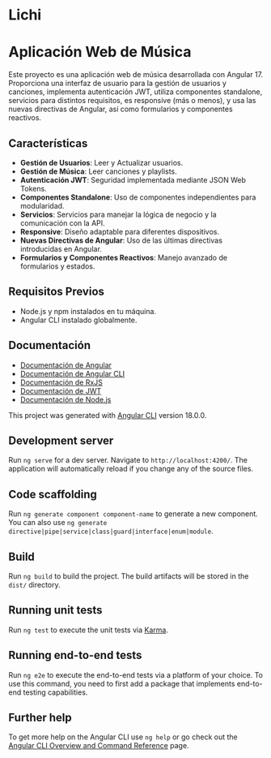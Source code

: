 # Lichi
# Aplicación Web de Música

Este proyecto es una aplicación web de música desarrollada con Angular 17. Proporciona una interfaz de usuario para la gestión de usuarios y canciones, implementa autenticación JWT, utiliza componentes standalone, servicios para distintos requisitos, es responsive (más o menos), y usa las nuevas directivas de Angular, así como formularios y componentes reactivos.

## Características

- **Gestión de Usuarios**: Leer y Actualizar usuarios.
- **Gestión de Música**: Leer canciones y playlists.
- **Autenticación JWT**: Seguridad implementada mediante JSON Web Tokens.
- **Componentes Standalone**: Uso de componentes independientes para modularidad.
- **Servicios**: Servicios para manejar la lógica de negocio y la comunicación con la API.
- **Responsive**: Diseño adaptable para diferentes dispositivos.
- **Nuevas Directivas de Angular**: Uso de las últimas directivas introducidas en Angular.
- **Formularios y Componentes Reactivos**: Manejo avanzado de formularios y estados.

## Requisitos Previos

- Node.js y npm instalados en tu máquina.
- Angular CLI instalado globalmente.

## Documentación

- [Documentación de Angular](https://angular.io/docs)
- [Documentación de Angular CLI](https://angular.io/cli)
- [Documentación de RxJS](https://rxjs.dev/guide/overview)
- [Documentación de JWT](https://jwt.io/introduction/)
- [Documentación de Node.js](https://nodejs.org/en/docs/)



This project was generated with [Angular CLI](https://github.com/angular/angular-cli) version 18.0.0.

## Development server

Run `ng serve` for a dev server. Navigate to `http://localhost:4200/`. The application will automatically reload if you change any of the source files.

## Code scaffolding

Run `ng generate component component-name` to generate a new component. You can also use `ng generate directive|pipe|service|class|guard|interface|enum|module`.

## Build

Run `ng build` to build the project. The build artifacts will be stored in the `dist/` directory.

## Running unit tests

Run `ng test` to execute the unit tests via [Karma](https://karma-runner.github.io).

## Running end-to-end tests

Run `ng e2e` to execute the end-to-end tests via a platform of your choice. To use this command, you need to first add a package that implements end-to-end testing capabilities.

## Further help

To get more help on the Angular CLI use `ng help` or go check out the [Angular CLI Overview and Command Reference](https://angular.io/cli) page.
